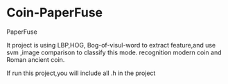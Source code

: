 # Coin-PaperFuse
PaperFuse

It project is using LBP,HOG, Bog-of-visul-word to extract feature,and use svm ,image comparison to classify this mode.
recognition modern coin and Roman ancient coin.

If run this project,you will include all .h in the project 

